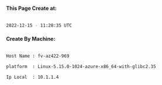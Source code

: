 
   
#### This Page Create at:

```bash

2022-12-15 - 11:28:35 UTC

```

#### Create By Machine:

```bash

Host Name : fv-az422-969

platform  : Linux-5.15.0-1024-azure-x86_64-with-glibc2.35

Ip Local  : 10.1.1.4

```

